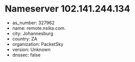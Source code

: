 # Nameserver 102.141.244.134

* as_number: 327962
* name: remote.nsika.com.
* city: Johannesburg
* country: ZA
* organization: PacketSky
* version: Unknown
* dnssec: false
